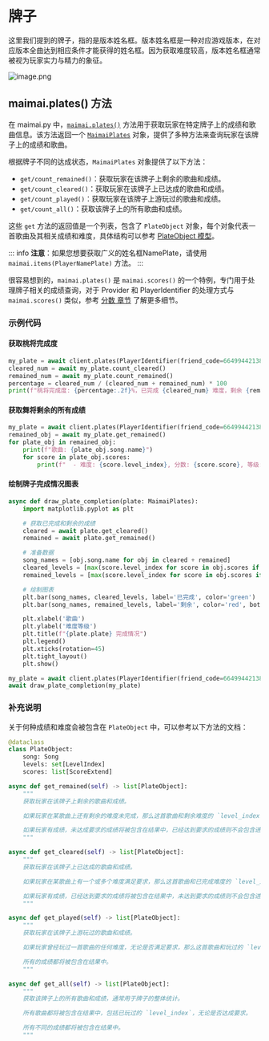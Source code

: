 # 牌子

这里我们提到的牌子，指的是版本姓名框。版本姓名框是一种对应游戏版本，在对应版本全曲达到相应条件才能获得的姓名框。因为获取难度较高，版本姓名框通常被视为玩家实力与精力的象征。

![image.png](https://s2.loli.net/2025/07/09/7JF4HLwEczqBhkV.png)

## maimai.plates() 方法

在 maimai.py 中，[`maimai.plates()`](https://api.maimai.turou.fun/maimai_py/maimai.html#MaimaiClient.plates) 方法用于获取玩家在特定牌子上的成绩和歌曲信息。该方法返回一个 [`MaimaiPlates`](https://api.maimai.turou.fun/maimai_py/maimai.html#MaimaiPlates) 对象，提供了多种方法来查询玩家在该牌子上的成绩和歌曲。

根据牌子不同的达成状态，`MaimaiPlates` 对象提供了以下方法：

- `get/count_remained()`：获取玩家在该牌子上剩余的歌曲和成绩。
- `get/count_cleared()`：获取玩家在该牌子上已达成的歌曲和成绩。
- `get/count_played()`：获取玩家在该牌子上游玩过的歌曲和成绩。
- `get/count_all()`：获取该牌子上的所有歌曲和成绩。

这些 `get` 方法的返回值是一个列表，包含了 `PlateObject` 对象，每个对象代表一首歌曲及其相关成绩和难度，具体结构可以参考 [PlateObject 模型](../concepts/models.md#plateobject)。

::: info
**注意**：如果您想要获取广义的姓名框NamePlate，请使用 `maimai.items(PlayerNamePlate)` 方法。
:::

很容易想到的，`maimai.plates()` 是 `maimai.scores()` 的一个特例，专门用于处理牌子相关的成绩查询，对于 Provider 和 PlayerIdentifier 的处理方式与 `maimai.scores()` 类似，参考 [分数 章节](./scores.md) 了解更多细节。

### 示例代码

#### 获取桃将完成度

```python
my_plate = await client.plates(PlayerIdentifier(friend_code=664994421382429), "桃将", provider=lxns)
cleared_num = await my_plate.count_cleared()
remained_num = await my_plate.count_remained()
percentage = cleared_num / (cleared_num + remained_num) * 100
print(f"桃将完成度: {percentage:.2f}%，已完成 {cleared_num} 难度，剩余 {remained_num} 难度")
```

#### 获取舞将剩余的所有成绩

```python
my_plate = await client.plates(PlayerIdentifier(friend_code=664994421382429), "舞将", provider=lxns)
remained_obj = await my_plate.get_remained()
for plate_obj in remained_obj:
    print(f"歌曲: {plate_obj.song.name}")
    for score in plate_obj.scores:
        print(f"  - 难度: {score.level_index}, 分数: {score.score}, 等级: {score.grade}")
```

#### 绘制牌子完成情况图表

```python
async def draw_plate_completion(plate: MaimaiPlates):
    import matplotlib.pyplot as plt

    # 获取已完成和剩余的成绩
    cleared = await plate.get_cleared()
    remained = await plate.get_remained()

    # 准备数据
    song_names = [obj.song.name for obj in cleared + remained]
    cleared_levels = [max(score.level_index for score in obj.scores if score.is_cleared) for obj in cleared]
    remained_levels = [max(score.level_index for score in obj.scores if not score.is_cleared) for obj in remained]

    # 绘制图表
    plt.bar(song_names, cleared_levels, label='已完成', color='green')
    plt.bar(song_names, remained_levels, label='剩余', color='red', bottom=cleared_levels)

    plt.xlabel('歌曲')
    plt.ylabel('难度等级')
    plt.title(f"{plate.plate} 完成情况")
    plt.legend()
    plt.xticks(rotation=45)
    plt.tight_layout()
    plt.show()

my_plate = await client.plates(PlayerIdentifier(friend_code=664994421382429), "桃将", provider=lxns)
await draw_plate_completion(my_plate)
```

### 补充说明

关于何种成绩和难度会被包含在 `PlateObject` 中，可以参考以下方法的文档：

```python
@dataclass
class PlateObject:
    song: Song
    levels: set[LevelIndex]
    scores: list[ScoreExtend]

async def get_remained(self) -> list[PlateObject]:
    """
    获取玩家在该牌子上剩余的歌曲和成绩。

    如果玩家在某歌曲上还有剩余的难度未完成，那么这首歌曲和剩余难度的 `level_index` 将被包含在结果中。

    如果玩家有成绩，未达成要求的成绩将被包含在结果中，已经达到要求的成绩则不会包含进来。
    """

async def get_cleared(self) -> list[PlateObject]:
    """
    获取玩家在该牌子上已达成的歌曲和成绩。

    如果玩家在某歌曲上有一个或多个难度满足要求，那么这首歌曲和已完成难度的 `level_index` 将被包含在结果中，否则不会。

    如果玩家有成绩，已经达到要求的成绩将被包含在结果中，未达到要求的成绩则不会包含进来。
    """

async def get_played(self) -> list[PlateObject]:
    """
    获取玩家在该牌子上游玩过的歌曲和成绩。

    如果玩家曾经玩过一首歌曲的任何难度，无论是否满足要求，那么这首歌曲和玩过的 `level_index` 将被包含在结果中。

    所有的成绩都将被包含在结果中。
    """

async def get_all(self) -> list[PlateObject]:
    """
    获取该牌子上的所有歌曲和成绩，通常用于牌子的整体统计。

    所有歌曲都将被包含在结果中，包括已玩过的 `level_index`，无论是否达成要求。

    所有不同的成绩都将被包含在结果中。
    """
```